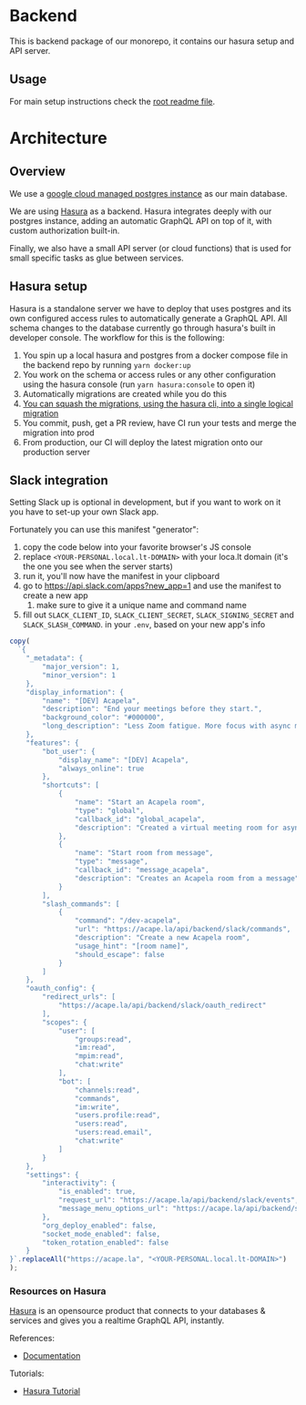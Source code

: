 # Backend

This is backend package of our monorepo, it contains our hasura setup and API server.

## Usage

For main setup instructions check the [root readme file](../README.md).

# Architecture

## Overview

We use a [google cloud managed postgres instance](https://cloud.google.com/sql/docs/postgres) as our main database.

We are using [Hasura](https://hasura.io) as a backend. Hasura integrates deeply with our postgres instance, adding an automatic GraphQL API on top of it, with custom authorization built-in.

Finally, we also have a small API server (or cloud functions) that is used for small specific tasks as glue between services.

## Hasura setup

Hasura is a standalone server we have to deploy that uses postgres and its own configured access rules to automatically generate a GraphQL API. All schema changes to the database currently go through hasura's built in developer console. The workflow for this is the following:

1. You spin up a local hasura and postgres from a docker compose file in the backend repo by running `yarn docker:up`
2. You work on the schema or access rules or any other configuration using the hasura console (run `yarn hasura:console` to open it)
3. Automatically migrations are created while you do this
4. [You can squash the migrations, using the hasura cli, into a single logical migration](https://hasura.io/docs/latest/graphql/core/hasura-cli/hasura_migrate_squash.html)
5. You commit, push, get a PR review, have CI run your tests and merge the migration into prod
6. From production, our CI will deploy the latest migration onto our production server

## Slack integration

Setting Slack up is optional in development, but if you want to work on it you have to set-up your own Slack app.

Fortunately you can use this manifest "generator":

1. copy the code below into your favorite browser's JS console
2. replace `<YOUR-PERSONAL.local.lt-DOMAIN>` with your loca.lt domain (it's the one you see when the server starts)
3. run it, you'll now have the manifest in your clipboard
4. go to https://api.slack.com/apps?new_app=1 and use the manifest to create a new app
   1. make sure to give it a unique name and command name
5. fill out `SLACK_CLIENT_ID`, `SLACK_CLIENT_SECRET`, `SLACK_SIGNING_SECRET` and `SLACK_SLASH_COMMAND`. in your `.env`, based on your new app's info

```javascript
copy(
  `{
    "_metadata": {
        "major_version": 1,
        "minor_version": 1
    },
    "display_information": {
        "name": "[DEV] Acapela",
        "description": "End your meetings before they start.",
        "background_color": "#000000",
        "long_description": "Less Zoom fatigue. More focus with async meetings. Acapela is the next generation collaboration platform for remote and hybrid teams. Contribute to meetings when it suits you using next level video, text or voice messaging."
    },
    "features": {
        "bot_user": {
            "display_name": "[DEV] Acapela",
            "always_online": true
        },
        "shortcuts": [
            {
                "name": "Start an Acapela room",
                "type": "global",
                "callback_id": "global_acapela",
                "description": "Created a virtual meeting room for async discussion"
            },
            {
                "name": "Start room from message",
                "type": "message",
                "callback_id": "message_acapela",
                "description": "Creates an Acapela room from a message"
            }
        ],
        "slash_commands": [
            {
                "command": "/dev-acapela",
                "url": "https://acape.la/api/backend/slack/commands",
                "description": "Create a new Acapela room",
                "usage_hint": "[room name]",
                "should_escape": false
            }
        ]
    },
    "oauth_config": {
        "redirect_urls": [
            "https://acape.la/api/backend/slack/oauth_redirect"
        ],
        "scopes": {
            "user": [
                "groups:read",
                "im:read",
                "mpim:read",
                "chat:write"
            ],
            "bot": [
                "channels:read",
                "commands",
                "im:write",
                "users.profile:read",
                "users:read",
                "users:read.email",
                "chat:write"
            ]
        }
    },
    "settings": {
        "interactivity": {
            "is_enabled": true,
            "request_url": "https://acape.la/api/backend/slack/events",
            "message_menu_options_url": "https://acape.la/api/backend/slack/options"
        },
        "org_deploy_enabled": false,
        "socket_mode_enabled": false,
        "token_rotation_enabled": false
    }
}`.replaceAll("https://acape.la", "<YOUR-PERSONAL.local.lt-DOMAIN>")
);
```

### Resources on Hasura

[Hasura](https://hasura.io/) is an opensource product that connects to your databases & services and gives you a realtime GraphQL API, instantly.

References:

- [Documentation](https://hasura.io/docs/1.0/graphql/core/index.html)

Tutorials:

- [Hasura Tutorial](https://hasura.io/learn/)
